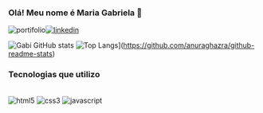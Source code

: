 ### Olá! Meu nome é Maria Gabriela 👋
![portifolio](https://img.shields.io/badge/website-000000?style=for-the-badge&logo=About.me&logoColor=white)[![linkedin](https://img.shields.io/badge/LinkedIn-0077B5?style=for-the-badge&logo=linkedin&logoColor=white)](https://www.linkedin.com/in/maria-gabriela-cardoso-pereira-113895273/)

![Gabi GitHub stats](https://github-readme-stats.vercel.app/api?username=Gabszeran&show_icons=true&theme=onedark)
![Top Langs](https://github-readme-stats.vercel.app/api/top-langs/?username=Gabszeran&layout=compact)](https://github.com/anuraghazra/github-readme-stats)

### Tecnologias que utilizo 
<div style="display: inlinie_block"><br/>
<img aling="center" alt="html5" src="https://img.shields.io/badge/HTML5-E34F26?style=for-the-badge&logo=html5&logoColor=white"/>
<img aling="center" alt="css3" src="https://img.shields.io/badge/CSS3-1572B6?style=for-the-badge&logo=css3&logoColor=white"/>
<img aling="center" alt="javascript" src="https://img.shields.io/badge/JavaScript-323330?style=for-the-badge&logo=javascript&logoColor=F7DF1E"/>
</div>
<br>


